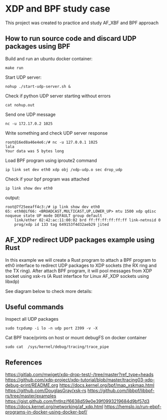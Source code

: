 # XDP and BPF study case

This project was created to practice and study AF_XBF and BPF approach

## How to run source code and discard UDP packages using BPF

Build and run an ubuntu docker container:

    make run

Start UDP server:

    nohup ./start-udp-server.sh &

Check if python UDP server starting without errors

    cat nohup.out

Send one UDP message

    nc -u 172.17.0.2 1025 

Write something and check UDP server response

```
root@16ed8a46e4e6:/# nc -u 127.0.0.1 1025
lala
Your data was 5 bytes long
```
Load BPF program using iproute2 command

    ip link set dev eth0 xdp obj /xdp-udp.o sec drop_udp

Check if your bpf program was attached

    ip link show dev eth0

output:

```
root@7f25eeaff4c3:/# ip link show dev eth0
65: eth0@if66: <BROADCAST,MULTICAST,UP,LOWER_UP> mtu 1500 xdp qdisc noqueue state UP mode DEFAULT group default 
    link/ether 02:42:ac:11:00:02 brd ff:ff:ff:ff:ff:ff link-netnsid 0
    prog/xdp id 133 tag 649153f4d32aeb29 jited
```

## AF_XDP redirect UDP packages example using Rust

In this example we will create a Rust program to attach a BPF program to eth0 interface to redirect UDP packages
to XDP sockets (the RX ring and the TX ring). After attach BPF program, it will pool messages from XDP socket
using xsk-rs (A Rust interface for Linux AF_XDP sockets using libxdp)

See diagram below to check more details:





## Useful commands

Inspect all UDP packages

    sudo tcpdump -i lo -n udp port 2399 -v -X

Cat BPF trace/prints on host or mount debugFS on docker container

    sudo cat  /sys/kernel/debug/tracing/trace_pipe


## References

https://gitlab.com/mwiget/xdp-drop-test/-/tree/master?ref_type=heads
https://github.com/xdp-project/xdp-tutorial/blob/master/tracing03-xdp-debug-print/README.org
https://docs.kernel.org/bpf/map_xskmap.html
https://github.com/DouglasGray/xsk-rs
https://github.com/libbpf/libbpf-rs/tree/master/examples
https://gist.github.com/fntlnz/f6638d59e0e39f0993219684d9bf57d3
https://docs.kernel.org/networking/af_xdp.html
https://hemslo.io/run-ebpf-programs-in-docker-using-docker-bpf/
